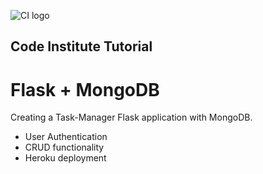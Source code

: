 ![CI logo](https://codeinstitute.s3.amazonaws.com/fullstack/ci_logo_small.png)

## Code Institute Tutorial

# Flask + MongoDB

Creating a Task-Manager Flask application with MongoDB.
- User Authentication
- CRUD functionality
- Heroku deployment
